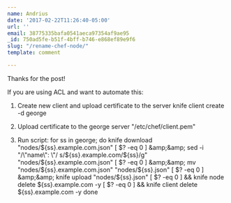 ```yaml
---
name: Andrius
date: '2017-02-22T11:26:40-05:00'
url: ''
email: 38775335bafa0541aeca97354af9ae95
_id: 750ad5fe-b51f-4bff-b746-e868ef89e9f6
slug: "/rename-chef-node/"
template: comment

---
```


Thanks for the post!

If you are using ACL and want to automate this:

1) Create new client and upload certificate to the server
knife client create -d george 
2) Upload certificate to the george server "/etc/chef/client.pem"

3) Run script:
for ss in george; do
knife download "nodes/${ss}.example.com.json"
[ $? -eq 0 ] &amp;&amp; sed -i "/\"name\": \"/ s/${ss}.example.com/${ss}/g" "nodes/${ss}.example.com.json"
[ $? -eq 0 ] &amp;&amp; mv "nodes/${ss}.example.com.json" "nodes/${ss}.json"
[ $? -eq 0 ] &amp;&amp; knife upload "nodes/${ss}.json"
[ $? -eq 0 ] &amp;&amp; knife node delete ${ss}.example.com -y
[ $? -eq 0 ] &amp;&amp; knife client delete ${ss}.example.com -y
done
